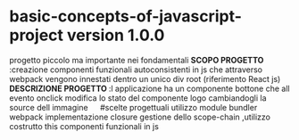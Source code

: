 # basic-concepts-of-javascript-project version 1.0.0
progetto piccolo ma importante nei fondamentali 
<b> SCOPO PROGETTO  </b> :creazione componenti funzionali autoconsistenti in js  che attraverso webpack vengono innestati dentro un unico div root (riferimento React js)
&emsp;
<b>DESCRIZIONE PROGETTO </b>:l applicazione ha un componente bottone che all evento onclick modifica lo stato del componente logo cambiandogli la source dell immagine 
&emsp;
#scelte progettuali
utilizzo module bundler webpack
implementazione closure
gestione dello scope-chain ,utilizzo costrutto this
componenti funzionali in js


